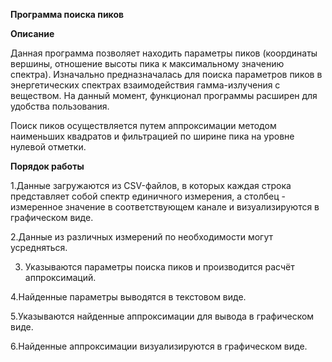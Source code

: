 **Программа поиска пиков**

**Описание**

Данная программа позволяет находить параметры пиков (координаты вершины,  отношение высоты пика к максимальному значению спектра).  Изначально предназначалась для поиска параметров пиков в энергетических спектрах взаимодействия гамма-излучения с веществом. На данный момент, функционал программы расширен для удобства пользования.  

Поиск пиков осуществляется путем аппроксимации методом наименьших квадратов и фильтрацией по ширине пика на уровне нулевой отметки. 

**Порядок работы**

1.Данные загружаются из CSV-файлов, в которых каждая строка представляет собой спектр единичного измерения, а столбец - измеренное значение в соответствующем канале и визуализируются в графическом виде.

2.Данные из различных измерений по необходимости могут усредняться.

3. Указываются параметры поиска пиков и производится расчёт аппроксимаций.

4.Найденные параметры выводятся в текстовом виде.

5.Указываются найденные аппроксимации для вывода в графическом виде.

6.Найденные аппроксимации визуализируются в графическом виде.
